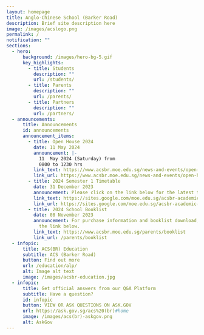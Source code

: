 ```yaml
---
layout: homepage
title: Anglo-Chinese School (Barker Road)
description: Brief site description here
image: /images/acslogo.png
permalink: /
notification: ""
sections:
  - hero:
      background: /images/hero-bg-5.gif
      key_highlights:
        - title: Students
          description: ""
          url: /students/
        - title: Parents
          description: ""
          url: /parents/
        - title: Partners
          description: ""
          url: /partners/
  - announcements:
      title: Announcements
      id: announcements
      announcement_items:
        - title: Open House 2024
          date: 11 May 2024
          announcement: |-
            11  May 2024 (Saturday) from
            0800 to 1230 hrs
          link_text: https://www.acsbr.moe.edu.sg/news-and-events/open-house-2024/
          link_url: https://www.acsbr.moe.edu.sg/news-and-events/open-house-2024/
        - title: 2024 Semester 1 Timetable
          date: 31 December 2023
          announcement: Please click on the link below for the latest timetable.
          link_text: https://sites.google.com/moe.edu.sg/acsbr-academic-matters
          link_url: https://sites.google.com/moe.edu.sg/acsbr-academic-matters
        - title: 2024 School Booklist
          date: 08 November 2023
          announcement: For purchase information and booklist download, please click on
            the link below.
          link_text: https://www.acsbr.moe.edu.sg/parents/booklist
          link_url: /parents/booklist
  - infopic:
      title: ACS(BR) Education
      subtitle: ACS (Barker Road)
      button: Find out more
      url: /education/alp/
      alt: Image alt text
      image: /images/acsbr-education.jpg
  - infopic:
      title: Get official answers from our Q&A Platform
      subtitle: Have a question?
      id: infopic
      button: VIEW OR ASK QUESTIONS ON ASK.GOV
      url: https://ask.gov.sg/acs%20(br)#home
      image: /images/acs(br)-askgov.png
      alt: AskGov
---
```

